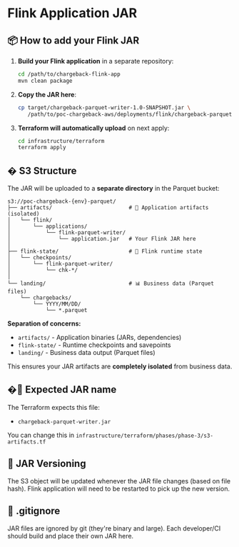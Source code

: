 # Flink Application JAR

## 📦 How to add your Flink JAR

1. **Build your Flink application** in a separate repository:
   ```bash
   cd /path/to/chargeback-flink-app
   mvn clean package
   ```

2. **Copy the JAR here**:
   ```bash
   cp target/chargeback-parquet-writer-1.0-SNAPSHOT.jar \
      /path/to/poc-chargeback-aws/deployments/flink/chargeback-parquet-writer.jar
   ```

3. **Terraform will automatically upload** on next apply:
   ```bash
   cd infrastructure/terraform
   terraform apply
   ```

## � S3 Structure

The JAR will be uploaded to a **separate directory** in the Parquet bucket:

```
s3://poc-chargeback-{env}-parquet/
├── artifacts/                        # 🔧 Application artifacts (isolated)
│   └── flink/
│       └── applications/
│           └── flink-parquet-writer/
│               └── application.jar   # Your Flink JAR here
│
├── flink-state/                      # 💾 Flink runtime state
│   └── checkpoints/
│       └── flink-parquet-writer/
│           └── chk-*/
│
└── landing/                          # 📊 Business data (Parquet files)
    └── chargebacks/
        └── YYYY/MM/DD/
            └── *.parquet
```

**Separation of concerns:**
- `artifacts/` - Application binaries (JARs, dependencies)
- `flink-state/` - Runtime checkpoints and savepoints
- `landing/` - Business data output (Parquet files)

This ensures your JAR artifacts are **completely isolated** from business data.

## �📝 Expected JAR name

The Terraform expects this file:
- `chargeback-parquet-writer.jar`

You can change this in `infrastructure/terraform/phases/phase-3/s3-artifacts.tf`

## 🔄 JAR Versioning

The S3 object will be updated whenever the JAR file changes (based on file hash).
Flink application will need to be restarted to pick up the new version.

## 🚫 .gitignore

JAR files are ignored by git (they're binary and large).
Each developer/CI should build and place their own JAR here.
